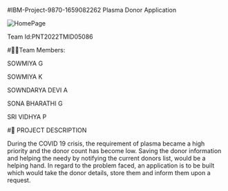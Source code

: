 #IBM-Project-9870-1659082262
Plasma Donor Application


![HomePage](https://user-images.githubusercontent.com/65237742/202517860-66e0b882-938f-4dd5-802b-8649c3591f55.png)















Team Id:PNT2022TMID05086




#🧑‍💻Team Members:


SOWMIYA G

SOWMIYA K

SOWNDARYA DEVI A

SONA BHARATHI G

SRI VIDHYA P


#📝 PROJECT DESCRIPTION



During the COVID 19 crisis, the requirement of plasma became a high priority and the donor count has become low. Saving the donor information and helping the needy by notifying the current donors list, would be a helping hand. In regard to the problem faced, an application is to be built which would take the donor details, store them and inform them upon a request.


